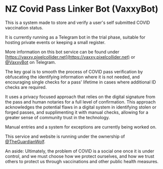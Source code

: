 # NZ Covid Pass Linker Bot (VaxxyBot)

This is a system made to store and verify a user's self submitted COVID vaccination status.

It is currently running as a Telegram bot in the trial phase, suitable for hosting private events or
keeping a small register.

More information on this bot service can be found under
[https://vaxxy.pixelcollider.net](https://vaxxy.pixelcollider.net) or
[@VaxxyBot](https://t.me/VaxxyBot) on Telegram.

The key goal is to smooth the process of COVID pass verification by obfuscating the identifying
information where it is not needed, and encouraging single checks for a pass' lifetime in cases
where additional ID checks are required.

It uses a privacy focused approach that relies on the digital signature from the pass and human
notaries for a full level of confirmation. This approach acknowledges the potential flaws in a
digital system in identifying stolen or forged passes, and supplimenting it with manual checks,
allowing for a greater sense of community trust in the technology.

Manual entries and a system for exceptions are currently being worked on.

This service and website is running under the ownership of
[@TheGuardianWolf](https://t.me/theguardianwolf).

An aside: Ultimately, the problem of COVID is a social one once it is under control, and we must
choose how we protect ourselves, and how we trust others to protect us through vaccinations and
other public health measures.
